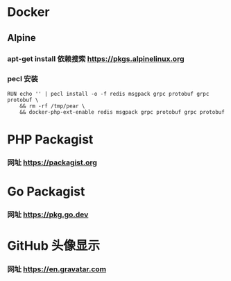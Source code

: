 #  Docker 
## Alpine
### apt-get install 依赖搜索    https://pkgs.alpinelinux.org
### pecl 安装
```
RUN echo '' | pecl install -o -f redis msgpack grpc protobuf grpc protobuf \
    && rm -rf /tmp/pear \
    && docker-php-ext-enable redis msgpack grpc protobuf grpc protobuf 
```

# PHP Packagist
### 网址 https://packagist.org

# Go Packagist
### 网址 https://pkg.go.dev

# GitHub 头像显示
### 网址 https://en.gravatar.com

